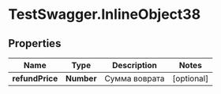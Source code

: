 # TestSwagger.InlineObject38

## Properties

Name | Type | Description | Notes
------------ | ------------- | ------------- | -------------
**refundPrice** | **Number** | Сумма воврата | [optional] 


